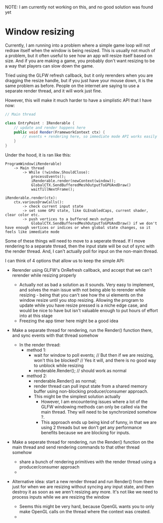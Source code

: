 NOTE: I am currently not working on this, and no good solution was found yet

# Window resizing

Currently, I am running into a problem where a simple game loop will not redraw itself when the window is being resized.
This is usually not much of a problem, but it often useful to see how an app will resize itself based on size.
And if you are making a game, you probably don't want resizing to be a way that players can slow down the game.

Tried using the GLFW refresh callback, but it only rerenders when you are dragging the resize handle, but if you just have your mouse down, it is the same problem as before. People on the internet are saying to use a separate render thread, and it will work just fine.

However, this will make it much harder to have a simplistic API that I have now:

``` C#
// Main thread

class EntryPoint : IRenderable {
    // update and render happens here
    public void Render(FrameworkContext ctx) {
        // events + rendering here, so immediate mode API works easily
    }
}
```

Under the hood, it is ran like this:

```
ProgramWindow(iRenderable)
    -> Main thread
        -> While (!window.ShouldClose): 
            processEvents();
            iRenderable.render(newContext(window));
            GlobalCTX.SendBufferedMeshOutputToGPUAndDraw()
            waitTillNextFrame();

iRenderable.render(ctx):
    ctx.variousDrawCalls():
        -> check current input state
        -> set some GPU state, like GLEnabledCaps, current shader, clear color etc.
        -> push vertices to a buffered mesh output
            GlobalCTX.SendBufferedMeshOutputToGPUAndDraw() if we don't have enough vertices or indices or when global state changes, so it feels like immediate mode
```

Some of these things will need to move to a seperate thread. 
If I move rendering to a separate thread, then the input state will be out of sync with the render thread.
And, I can't actually poll for input on the non-main thread.

I can think of 4 options that allow us to keep the simple API:
- Rerender using GLFW's OnRefresh callback, and accept that we can't rerender while resizing properly
    - Actually not as bad a solution as it sounds. Very easy to implement, and solves the main issue with not being able to rerender while resizing - being that you can't see how the ui elements on the window resize until you stop resizing. Allowing the program to update while you have resize pressed is a niche edge case, and would be nice to have but isn't valuable enough to put hours of effort into at this stage
    - Freezing the app timer here might be a good idea

- Make a separate thread for rendering, run the Render() function there, and sync events with that thread somehow
    - In the render thread: 
        - method 1:
            - wait for window to poll events;
                // But then if we are resizing, won't this be blocked?
                // Yes it will, and there is no good way to unblock while resizing
            - renderable.Render(); // should work as normal 
        - method 2:
            - renderable.Render() as normal;
            - render thread can pull input state from a shared memory buffer using non-blocking producer/consumer approach. 
            - This might be the simplest solution actually    
                - However, I am encountering issues where a lot of the GLFW windowing methods can only be called via the main thread. They will need to be synchronized somehow ?. 
                - This approach ends up being kind of funny, in that we are using 2 threads but we don't get any performance benefits because we are blocking for inputs.

- Make a seperate thread for rendering, run the Render() function on the main thread and send rendering commands to that other thread somehow
    - share a bunch of rendering primitives with the render thread using a producer/consumer approach
    - 

- Alternative idea: start a new render thread and run Render() from there just for when we are resizing without syncing any input state, and then destroy it as soon as we aren't resizing any more. It's not like we need to process inputs while we are resizing the window
    - Seems this might be very hard, because OpenGL wants you to only make OpenGL calls on the thread where the context was created.
    - 

